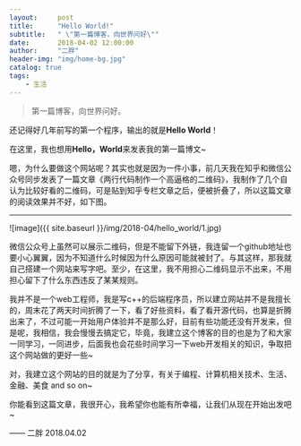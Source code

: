 ```yaml
---
layout:     post
title:      "Hello World!"
subtitle:   " \"第一篇博客，向世界问好\""
date:       2018-04-02 12:00:00
author:     "二胖"
header-img: "img/home-bg.jpg"
catalog: true
tags:
    - 生活
---
```


> 第一篇博客，向世界问好。

还记得好几年前写的第一个程序，输出的就是**Hello World**！

在这里，我也想用**Hello，World**来发表我的第一篇博文~

嗯，为什么要做这个网站呢？其实也就是因为一件小事，前几天我在知乎和微信公众号同步发表了一篇文章《两行代码制作一个高逼格的二维码》，我制作了几个自认为比较好看的二维码，可是贴到知乎专栏文章之后，便被折叠了，所以这篇文章的阅读效果并不好，如下图。

---
![image]({{ site.baseurl }}/img/2018-04/hello_world/1.jpg)


微信公众号上虽然可以展示二维码，但是不能留下外链，我连留一个github地址也要小心翼翼，因为不知道什么时候因为什么原因可能就被封了。与其这样，那我就自己搭建一个网站来写字吧。至少，在这里，我不用担心二维码显示不出来，不用担心留下了什么东西违反了某某规则。

我并不是一个web工程师，我是写c++的后端程序员，所以建立网站并不是我擅长的，周末花了两天时间折腾了一下，看了好些资料，看了看开源代码，也算是折腾出来了，不过可能一开始用户体验并不是那么好，目前有些功能还没有开发来，但是呢，我相信，我会慢慢去搞定它，毕竟，我建立这个博客的目的也是为了和大家一同学习，一同进步，后面我也会花些时间学习一下web开发相关的知识，争取把这个网站做的更好一些~

对，我建立这个网站的目的就是为了分享，有关于编程、计算机相关技术、生活、金融、美食 and so on~

你能看到这篇文章，我很开心，我希望你也能有所幸福，让我们从现在开始出发吧~

—— 二胖 2018.04.02





